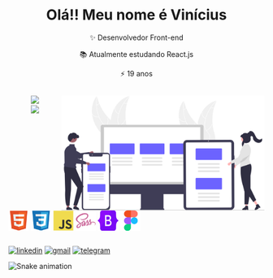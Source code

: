 
<h1 align="center">Olá!! Meu nome é Vinícius</h1>
<div align="center">
  <p>✨ Desenvolvedor Front-end</p>
  <p>📚 Atualmente estudando React.js</p>
  <p>⚡ 19 anos</p>
</div>

##

<p>
  <img width="400px" align="right" src="https://raw.githubusercontent.com/vini54/vini54/ab9b5dc0bf1a7eed7eb8d37424955b2a402743b6/undraw_in_sync_re_jlqd.svg" alt="illustration" />

<div align="center">
  <a href="https://github.com/vini54/">
  <img height="150em" src="https://github-readme-stats.vercel.app/api?username=vini54&show_icons=true&hide=prs&theme=midnight-purple"/> <br>
  <img height="150em" src="https://github-readme-stats.vercel.app/api/top-langs/?username=vini54&theme=midnight-purple&layout=compact"/>
</div>
</p>


  
<div style="display: inline-block" align="center">
  <img align="center" height="40" width="40" src="https://raw.githubusercontent.com/devicons/devicon/master/icons/html5/html5-original.svg" alt="vini_html">
  <img align="center" height="40" width="40" src="https://raw.githubusercontent.com/devicons/devicon/master/icons/css3/css3-original.svg" alt="vini_css">
  <img align="center" height="40" width="40" src="https://raw.githubusercontent.com/devicons/devicon/master/icons/javascript/javascript-original.svg" alt="vini_js">
  <img align="center" height="40" width="40" src="https://raw.githubusercontent.com/devicons/devicon/2ae2a900d2f041da66e950e4d48052658d850630/icons/sass/sass-original.svg" alt="vini_Sass">
  <img align="center" height="40" width="40" src="https://raw.githubusercontent.com/devicons/devicon/2ae2a900d2f041da66e950e4d48052658d850630/icons/bootstrap/bootstrap-original.svg" alt="vini_bootstrap">
  <img align="center" height="40" width="40" src="https://raw.githubusercontent.com/devicons/devicon/master/icons/figma/figma-original.svg" alt="vini_figma">
  
</div>

##
  
<div>
<a href="linkedin.com/in/vinícius-oliveira-b3480a218" target="_blank"><img src="https://img.shields.io/badge/LinkedIn-0077B5?style=for-the-badge&logo=linkedin&logoColor=white" alt="linkedin" target="_blank"></a>
<a href="mailto:vinioli544@gmail.com" target="_blank"><img src="https://img.shields.io/badge/Gmail-D14836?style=for-the-badge&logo=gmail&logoColor=white" alt="gmail" target="_blank"></a>
<a href="https://t.me/vinicius_54" target="_blank"><img src="https://img.shields.io/badge/Telegram-2CA5E0?style=for-the-badge&logo=telegram&logoColor=white" alt="telegram" target="_blank"></a>
</div>

![Snake animation](https://github.com/vini54/vini54/blob/output/github-contribution-grid-snake.svg)
